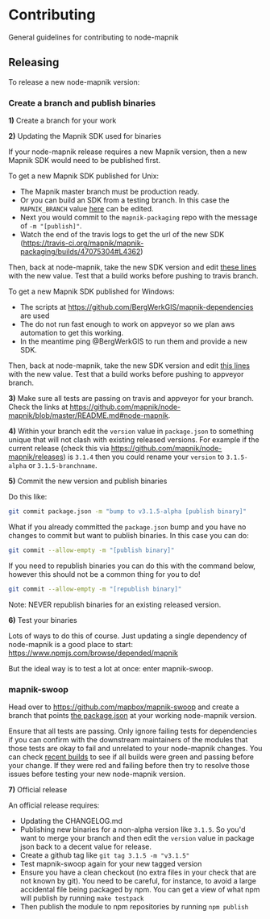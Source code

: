 # Contributing

General guidelines for contributing to node-mapnik

## Releasing

To release a new node-mapnik version:

### Create a branch and publish binaries

**1)** Create a branch for your work

**2)** Updating the Mapnik SDK used for binaries

If your node-mapnik release requires a new Mapnik version, then a new Mapnik SDK would need to be published first.

To get a new Mapnik SDK published for Unix:

  - The Mapnik master branch must be production ready.
  - Or you can build an SDK from a testing branch. In this case the `MAPNIK_BRANCH` value [here](https://github.com/mapnik/mapnik-packaging/blob/master/.travis.yml#L8) can be edited.
  - Next you would commit to the `mapnik-packaging` repo with the message of `-m "[publish]"`.
  - Watch the end of the travis logs to get the url of the new SDK (https://travis-ci.org/mapnik/mapnik-packaging/builds/47075304#L4362)

Then, back at node-mapnik, take the new SDK version and edit [these lines](https://github.com/mapnik/node-mapnik/blob/fee02eb4c76d171cbaacd6b7b54afb48460868bc/scripts/build_against_sdk.sh#L111-L119) with the new value. Test that a build works before pushing to travis branch.

To get a new Mapnik SDK published for Windows:

  - The scripts at https://github.com/BergWerkGIS/mapnik-dependencies are used
  - The do not run fast enough to work on appveyor so we plan aws automation to get this working.
  - In the meantime ping @BergWerkGIS to run them and provide a new SDK.

Then, back at node-mapnik, take the new SDK version and edit [this lines](https://github.com/mapnik/node-mapnik/blob/fee02eb4c76d171cbaacd6b7b54afb48460868bc/appveyor.yml#L42) with the new value. Test that a build works before pushing to appveyor branch.

**3)** Make sure all tests are passing on travis and appveyor for your branch. Check the links at https://github.com/mapnik/node-mapnik/blob/master/README.md#node-mapnik.

**4)** Within your branch edit the `version` value in `package.json` to something unique that will not clash with existing released versions. For example if the current release (check this via https://github.com/mapnik/node-mapnik/releases) is `3.1.4` then you could rename your `version` to `3.1.5-alpha` or `3.1.5-branchname`.

**5)** Commit the new version and publish binaries

Do this like:

```sh
git commit package.json -m "bump to v3.1.5-alpha [publish binary]"
```

What if you already committed the `package.json` bump and you have no changes to commit but want to publish binaries. In this case you can do:

```sh
git commit --allow-empty -m "[publish binary]"
```

If you need to republish binaries you can do this with the command below, however this should not be a common thing for you to do!

```sh
git commit --allow-empty -m "[republish binary]"
```

Note: NEVER republish binaries for an existing released version.

**6)** Test your binaries

Lots of ways to do this of course. Just updating a single dependency of node-mapnik is a good place to start: https://www.npmjs.com/browse/depended/mapnik

But the ideal way is to test a lot at once: enter mapnik-swoop.

### mapnik-swoop

Head over to https://github.com/mapbox/mapnik-swoop and create a branch that points [the package.json](https://github.com/mapbox/mapnik-swoop/blob/master/package.json#L14) at your working node-mapnik version.

Ensure that all tests are passing. Only ignore failing tests for dependencies if you can confirm with the downstream maintainers of the modules that those tests are okay to fail and unrelated to your node-mapnik changes. You can check [recent builds](https://travis-ci.org/mapbox/mapnik-swoop/builds) to see if all builds were green and passing before your change. If they were red and failing before then try to resolve those issues before testing your new node-mapnik version.

**7)** Official release

An official release requires:

 - Updating the CHANGELOG.md
 - Publishing new binaries for a non-alpha version like `3.1.5`. So you'd want to merge your branch and then edit the `version` value in package json back to a decent value for release.
 - Create a github tag like `git tag 3.1.5 -m "v3.1.5"`
 - Test mapnik-swoop again for your new tagged version
 - Ensure you have a clean checkout (no extra files in your check that are not known by git). You need to be careful, for instance, to avoid a large accidental file being packaged by npm. You can get a view of what npm will publish by running `make testpack`
 - Then publish the module to npm repositories by running `npm publish`
